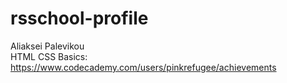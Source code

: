# rsschool-profile
Aliaksei Palevikou  
HTML CSS Basics: https://www.codecademy.com/users/pinkrefugee/achievements
